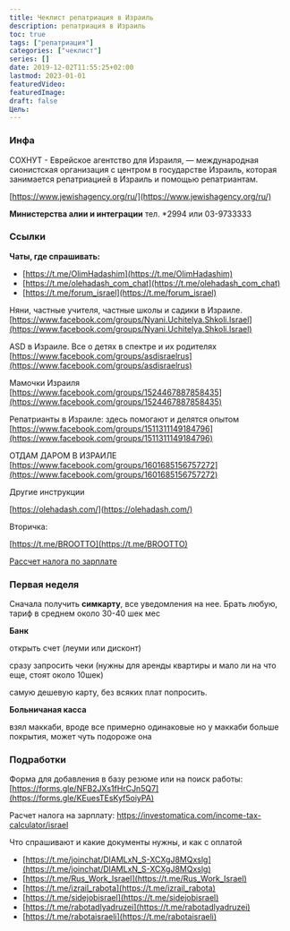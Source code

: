 ```yaml
---
title: Чеклист репатриация в Израиль
description: репатриация в Израиль
toc: true
tags: ["репатриация"]
categories: ["чеклист"]
series: []
date: 2019-12-02T11:55:25+02:00
lastmod: 2023-01-01
featuredVideo:
featuredImage:
draft: false
Цель: 
---
```


### Инфа

СОХНУТ - Еврейское агентство для Израиля,  — международная сионистская организация с центром в государстве Израиль, которая занимается репатриацией в Израиль и помощью репатриантам.

[https://www.jewishagency.org/ru/](https://www.jewishagency.org/ru/)

**Министерства алии и интеграции**
тел. *2994 или 03-9733333

### Ссылки

**Чаты, где спрашивать:**

- [https://t.me/OlimHadashim](https://t.me/OlimHadashim)
- [https://t.me/olehadash_com_chat](https://t.me/olehadash_com_chat)
- [https://t.me/forum_israel](https://t.me/forum_israel)

Няни, частные учителя, частные школы и садики в Израиле.
[https://www.facebook.com/groups/Nyani.Uchitelya.Shkoli.Israel](https://www.facebook.com/groups/Nyani.Uchitelya.Shkoli.Israel)

ASD в Израиле. Все о детях в спектре и их родителях
[https://www.facebook.com/groups/asdisraelrus](https://www.facebook.com/groups/asdisraelrus)

Мамочки Израиля
[https://www.facebook.com/groups/1524467887858435](https://www.facebook.com/groups/1524467887858435)

Репатрианты в Израиле: здесь помогают и делятся опытом
[https://www.facebook.com/groups/1511311149184796](https://www.facebook.com/groups/1511311149184796)

ОТДАМ ДАРОМ В ИЗРАИЛЕ
[https://www.facebook.com/groups/1601685156757272](https://www.facebook.com/groups/1601685156757272)

Другие инструкции

[https://olehadash.com/](https://olehadash.com/)

Вторичка:

[https://t.me/BROOTTO](https://t.me/BROOTTO)

[Рассчет налога по зарплате](https://kamadugri.com/)

### Первая неделя

Сначала получить **симкарту**, все уведомления на нее. Брать любую, тариф в среднем около 30-40 шек мес

**Банк**

открыть счет (леуми или дисконт)

сразу запросить чеки (нужны для аренды квартиры и мало ли на что еще, стоят около 10шек)

самую дешевую карту, без всяких плат попросить.

**Больничаная касса**

взял маккаби, вроде все примерно одинаковые но у маккаби больше покрытия, может чуть подороже она

### Подработки

Форма для добавления в базу резюме или на поиск работы: [https://forms.gle/NFB2JXs1fHrCJn5Q7](https://forms.gle/KEuesTEsKyf5oiyPA)

Расчет налога на зарплату: <https://investomatica.com/income-tax-calculator/israel>

Что спрашивают и какие документы нужны, и как с оплатой

- [https://t.me/joinchat/DlAMLxN_S-XCXgJ8MQxslg](https://t.me/joinchat/DlAMLxN_S-XCXgJ8MQxslg)
- [https://t.me/Rus_Work_Israel](https://t.me/Rus_Work_Israel)
- [https://t.me/izrail_rabota](https://t.me/izrail_rabota)
- [https://t.me/sidejobisrael](https://t.me/sidejobisrael)
- [https://t.me/rabotadlyadruzei](https://t.me/rabotadlyadruzei)
- [https://t.me/rabotaisraeli](https://t.me/rabotaisraeli)
